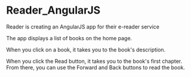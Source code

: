 # Reader_AngularJS

Reader is creating an AngularJS app for their e-reader service

The app displays a list of books on the home page.

When you click on a book, it takes you to the book's description.

When you click the Read button, it takes you to the book's first chapter. From there, you can use the Forward and Back buttons to read the book.
